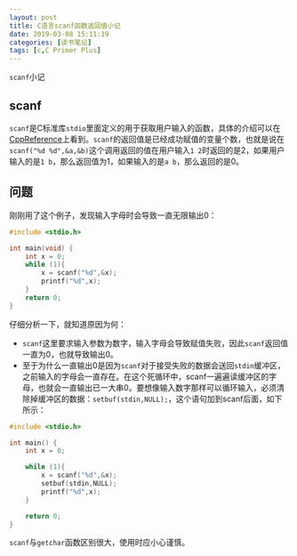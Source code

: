 ```yaml
---
layout: post
title: C语言scanf函数返回值小记
date: 2019-03-08 15:11:19
categories: [读书笔记]
tags: [c,C Primer Plus]
---
```


`scanf`小记

<!--more-->

## scanf
`scanf`是C标准库`stdio`里面定义的用于获取用户输入的函数，具体的介绍可以在[CppReference](https://en.cppreference.com/w/c/io/fscanf)上看到。`scanf`的返回值是已经成功赋值的变量个数，也就是说在
`scanf("%d %d",&a,&b)`这个调用返回的值在用户输入`1 2`时返回的是2，如果用户输入的是`1 b`，那么返回值为1，如果输入的是`a b`，那么返回的是0。

## 问题

刚刚用了这个例子，发现输入字母时会导致一直无限输出0：
```c
#include <stdio.h>

int main(void) {
    int x = 0;
    while (1){
        x = scanf("%d",&x);
        printf("%d",x);
    }
    return 0;
}
```
仔细分析一下，就知道原因为何：
* `scanf`这里要求输入参数为数字，输入字母会导致赋值失败，因此`scanf`返回值一直为0，也就导致输出0。
* 至于为什么一直输出0是因为`scanf`对于接受失败的数据会送回`stdin`缓冲区，之前输入的字母会一直存在。在这个死循环中，scanf一遍遍读缓冲区的字母，也就会一直输出已一大串0。要想像输入数字那样可以循环输入，必须清除掉缓冲区的数据：`setbuf(stdin,NULL);`，这个语句加到scanf后面，如下所示：
```c
#include <stdio.h>

int main() {
	int x = 0;

	while (1){
		x = scanf("%d",&x);
		setbuf(stdin,NULL);
		printf("%d",x);
	}

	return 0;
}
```
`scanf`与`getchar`函数区别很大，使用时应小心谨慎。